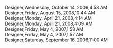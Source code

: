﻿Designer,Wednesday, October 14, 2009,4:58 AM  Designer,Friday, August 15, 2008,10:44 AM  Designer,Monday, April 21, 2008,4:14 AM  Designer,Monday, April 21, 2008,4:09 AM  Designer,Friday, May 4, 2007,1:58 AM  Designer,Friday, May 4, 2007,1:57 AM  Designer,Saturday, September 16, 2006,11:00 AM